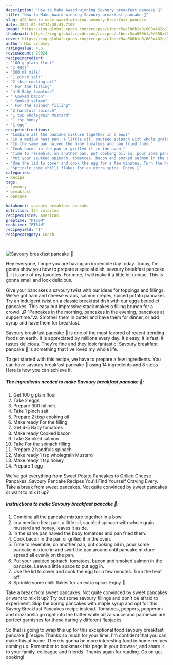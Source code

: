 ```yaml
---
description: "How to Make Award-winning Savoury breakfast pancake 🥞"
title: "How to Make Award-winning Savoury breakfast pancake 🥞"
slug: 426-how-to-make-award-winning-savoury-breakfast-pancake
date: 2021-04-06T14:30:41.710Z
image: https://img-global.cpcdn.com/recipes/c1becc5aa500b1a0/680x482cq70/savoury-breakfast-pancake-recipe-main-photo.jpg
thumbnail: https://img-global.cpcdn.com/recipes/c1becc5aa500b1a0/680x482cq70/savoury-breakfast-pancake-recipe-main-photo.jpg
cover: https://img-global.cpcdn.com/recipes/c1becc5aa500b1a0/680x482cq70/savoury-breakfast-pancake-recipe-main-photo.jpg
author: Max Lindsey
ratingvalue: 4.6
reviewcount: 29024
recipeingredient:
- "100 g plain flour"
- "2 eggs"
- "300 ml milk"
- "1 pinch salt"
- "2 tbsp cooking oil"
- " For the filling"
- "4-5 Baby tomatoes"
- " Cooked bacon"
- " Smoked salmon"
- " For the spinach filling"
- "2 handfuls spinach"
- "1 tsp wholegrain Mustard"
- "1 tsp honey"
- "1 egg"
recipeinstructions:
- "Combine all the pancake mixture together in a bowl"
- "In a medium heat pan, a little oil, sautéed spinach with whole grain mustard and honey, leaves it aside."
- "In the same pan halved the baby tomatoes and pan fried them."
- "Cook bacon in the pan or grilled it in the oven."
- "Time to resemble, on another pan, put cooking oil in, pour some pancake mixture in and swirl the pan around until pancake mixture spread all evenly on the pan."
- "Put your sautéed spinach, tomatoes, bacon and smoked salmon in the pancake. Leave a little space to put egg in."
- "Use the lid to cover and cook the egg for a few minutes. Turn the heat off."
- "Sprinkle some chilli flakes for an extra spice. Enjoy 🥞"
categories:
- Recipe
tags:
- savoury
- breakfast
- pancake

katakunci: savoury breakfast pancake 
nutrition: 154 calories
recipecuisine: American
preptime: "PT20M"
cooktime: "PT54M"
recipeyield: "1"
recipecategory: Lunch

---
```



![Savoury breakfast pancake 🥞](https://img-global.cpcdn.com/recipes/c1becc5aa500b1a0/680x482cq70/savoury-breakfast-pancake-recipe-main-photo.jpg)

Hey everyone, I hope you are having an incredible day today. Today, I'm gonna show you how to prepare a special dish, savoury breakfast pancake 🥞. It is one of my favorites. For mine, I will make it a little bit unique. This is gonna smell and look delicious.

Give your pancakes a savoury twist with our ideas for toppings and fillings. We&#39;ve got ham and cheese wraps, salmon crêpes, spiced potato pancakes Try an indulgent twist on a classic breakfast dish with our eggs benedict pancakes. This easy but impressive stack makes a filling brunch for a crowd. ♫ &#34;Pancakes in the morning, pancakes in the evening, pancakes at suppertime.&#34;♫. Smother them in butter and have them for dinner, or add syrup and have them for breakfast.

Savoury breakfast pancake 🥞 is one of the most favored of recent trending foods on earth. It is appreciated by millions every day. It's easy, it is fast, it tastes delicious. They're fine and they look fantastic. Savoury breakfast pancake 🥞 is something that I've loved my whole life.


To get started with this recipe, we have to prepare a few ingredients. You can have savoury breakfast pancake 🥞 using 14 ingredients and 8 steps. Here is how you can achieve it.

<!--inarticleads1-->

##### The ingredients needed to make Savoury breakfast pancake 🥞:

1. Get 100 g plain flour
1. Take 2 eggs
1. Prepare 300 ml milk
1. Take 1 pinch salt
1. Prepare 2 tbsp cooking oil
1. Make ready  For the filling
1. Get 4-5 Baby tomatoes
1. Make ready  Cooked bacon
1. Take  Smoked salmon
1. Take  For the spinach filling
1. Prepare 2 handfuls spinach
1. Make ready 1 tsp wholegrain Mustard
1. Make ready 1 tsp honey
1. Prepare 1 egg


We&#39;ve got everything from Sweet Potato Pancakes to Grilled Cheese Pancakes. Savoury Pancake Recipes You&#39;ll Find Yourself Craving Every. Take a break from sweet pancakes. Not quite convinced by sweet pancakes or want to mix it up? 

<!--inarticleads2-->

##### Instructions to make Savoury breakfast pancake 🥞:

1. Combine all the pancake mixture together in a bowl
1. In a medium heat pan, a little oil, sautéed spinach with whole grain mustard and honey, leaves it aside.
1. In the same pan halved the baby tomatoes and pan fried them.
1. Cook bacon in the pan or grilled it in the oven.
1. Time to resemble, on another pan, put cooking oil in, pour some pancake mixture in and swirl the pan around until pancake mixture spread all evenly on the pan.
1. Put your sautéed spinach, tomatoes, bacon and smoked salmon in the pancake. Leave a little space to put egg in.
1. Use the lid to cover and cook the egg for a few minutes. Turn the heat off.
1. Sprinkle some chilli flakes for an extra spice. Enjoy 🥞


Take a break from sweet pancakes. Not quite convinced by sweet pancakes or want to mix it up? Try out some savoury fillings and don&#39;t be afraid to experiment. Skip the boring pancakes with maple syrup and opt for this Savory Breakfast Pancakes recipe instead. Tomatoes, peppers, pepperoni and mozzarella go right into the batter while pizza sauce and parmesan are perfect garnishes for these daringly different flapjacks. 

So that is going to wrap this up for this exceptional food savoury breakfast pancake 🥞 recipe. Thanks so much for your time. I'm confident that you can make this at home. There is gonna be more interesting food in home recipes coming up. Remember to bookmark this page in your browser, and share it to your family, colleague and friends. Thanks again for reading. Go on get cooking!

